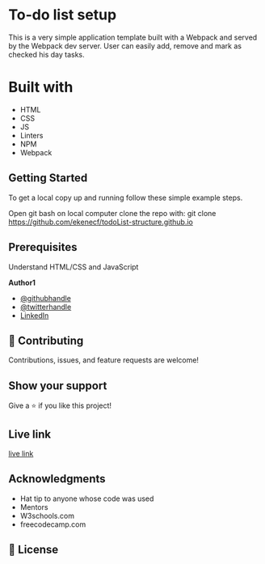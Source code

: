 # To-do list setup
This is a very simple application template built with a Webpack and served by the Webpack dev server. User can easily add, remove and mark as checked his day tasks.

# Built with
- HTML
- CSS
- JS
- Linters
- NPM
- Webpack

## Getting Started
To get a local copy up and running follow these simple example steps.

Open git bash on local computer
clone the repo with:
git clone  <https://github.com/ekenecf/todoList-structure.github.io>

## Prerequisites
Understand HTML/CSS and JavaScript 

 **Author1**

- [@githubhandle](https://github.com/ekenecf)
- [@twitterhandle](https://twitter.com/ekene070)
- [LinkedIn](https://linkedin.com/in/EkeneNwachukwu)

## 🤝 Contributing

Contributions, issues, and feature requests are welcome!

## Show your support

Give a ⭐️ if you like this project!

## Live link
[live link](https://ekenecf.github.io/todoListsturcture/dist/)

## Acknowledgments

- Hat tip to anyone whose code was used
- Mentors
- W3schools.com
- freecodecamp.com

## 📝 License
